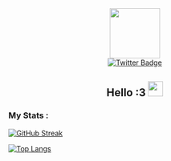<div id="header" align="center">
	<img src="https://media.giphy.com/media/M9gbBd9nbDrOTu1Mqx/giphy.gif" width="100"/>
	<div id="badges">
		<a href="https://twitter.com/NMPotato">
			<img src="https://img.shields.io/badge/Twitter-blue?style=for-the-badge&logo=twitter&logoColor=white" alt="Twitter Badge"/>
		</a>
	</div>
	<img src="https://komarev.com/ghpvc/?username=CosmicPot4toe&style=flat-square&color=blue" alt=""/>
</div>
<h2 align="center">
	Hello :3
	<img src="https://media.giphy.com/media/hvRJCLFzcasrR4ia7z/giphy.gif" width="30px"/>
</h2>

### My Stats :
[![GitHub Streak](http://github-readme-streak-stats.herokuapp.com?user=CosmicPot4toe&theme=dark&background=000000)](https://git.io/streak-stats)

[![Top Langs](https://github-readme-stats.vercel.app/api/top-langs/?username=CosmicPot4toe&layout=compact&theme=vision-friendly-dark)](https://github.com/anuraghazra/github-readme-stats)
